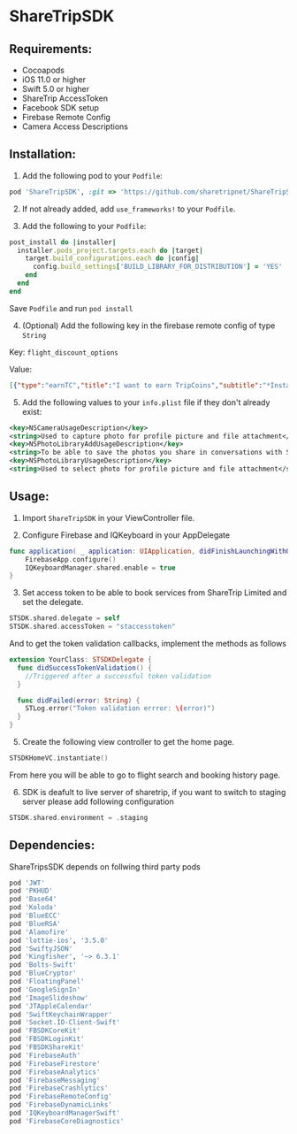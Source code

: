 # ShareTripSDK

## Requirements:
- Cocoapods
- iOS 11.0 or higher
- Swift 5.0 or higher
- ShareTrip AccessToken
- Facebook SDK setup
- Firebase Remote Config 
- Camera Access Descriptions


## Installation:

1. Add the following pod to your `Podfile`:

```ruby
pod 'ShareTripSDK', :git => 'https://github.com/sharetripnet/ShareTripSDK.git', :tag => '1.0.9'
```

2. If not already added, add `use_frameworks!` to your `Podfile`.

3. Add the following to your `Podfile`:

```ruby
post_install do |installer|
  installer.pods_project.targets.each do |target|
    target.build_configurations.each do |config|
      config.build_settings['BUILD_LIBRARY_FOR_DISTRIBUTION'] = 'YES'
    end
  end
end
```
Save `Podfile` and run `pod install`

4. (Optional) Add the following key in the firebase remote config of type `String`

Key: ```flight_discount_options``` 

Value:
```json
[{"type":"earnTC","title":"I want to earn TripCoins","subtitle":"*Instant discount for our partner banks' card holders"},{"type":"redeemTC","title":"I want to redeem TripCoins","subtitle":"Drag to slider to redeem trip coin"},{"type":"useCoupon","title":"I want to use Coupon Code","subtitle":"Enter the coupon code"}]
```

5. Add the following values to your `info.plist` file if they don't already exist:

```xml
<key>NSCameraUsageDescription</key>
<string>Used to capture photo for profile picture and file attachment</string>
<key>NSPhotoLibraryAddUsageDescription</key>
<string>To be able to save the photos you share in conversations with ShareTrip's customer support</string>
<key>NSPhotoLibraryUsageDescription</key>
<string>Used to select photo for profile picture and file attachment</string>
```

## Usage:

1. Import `ShareTripSDK` in your ViewController file.

2. Configure Firebase and IQKeyboard in your AppDelegate

```swift
func application( _ application: UIApplication, didFinishLaunchingWithOptions launchOptions: [UIApplication.LaunchOptionsKey: Any]?) -> Bool {        
    FirebaseApp.configure()
    IQKeyboardManager.shared.enable = true
}

```

3. Set access token to be able to book services from ShareTrip Limited and set the delegate.

```swift
STSDK.shared.delegate = self
STSDK.shared.accessToken = "staccesstoken"
```

And to get the token validation callbacks, implement the methods as follows
```swift
extension YourClass: STSDKDelegate {
  func didSuccessTokenValidation() {
    //Triggered after a successful token validation
  }

  func didFailed(error: String) {
    STLog.error("Token validation errror: \(error)")
  }
}
```

5. Create the following view controller to get the home page.
```swift
STSDKHomeVC.instantiate()
```
From here you will be able to go to flight search and booking history page.

6. SDK is deafult to live server of sharetrip, if you want to switch to staging server please add following configuration
```swift
STSDK.shared.environment = .staging
```
## Dependencies:

ShareTripsSDK depends on follwing third party pods 
```ruby
pod 'JWT'
pod 'PKHUD'
pod 'Base64'
pod 'Koloda'
pod 'BlueECC'
pod 'BlueRSA'
pod 'Alamofire'
pod 'lottie-ios', '3.5.0'
pod 'SwiftyJSON'
pod 'Kingfisher', '~> 6.3.1'
pod 'Bolts-Swift'
pod 'BlueCryptor'
pod 'FloatingPanel'
pod 'GoogleSignIn'
pod 'ImageSlideshow'
pod 'JTAppleCalendar'
pod 'SwiftKeychainWrapper'
pod 'Socket.IO-Client-Swift'
pod 'FBSDKCoreKit'
pod 'FBSDKLoginKit'
pod 'FBSDKShareKit'
pod 'FirebaseAuth'
pod 'FirebaseFirestore'
pod 'FirebaseAnalytics'
pod 'FirebaseMessaging'
pod 'FirebaseCrashlytics'
pod 'FirebaseRemoteConfig'
pod 'FirebaseDynamicLinks'
pod 'IQKeyboardManagerSwift'
pod 'FirebaseCoreDiagnostics'
```
